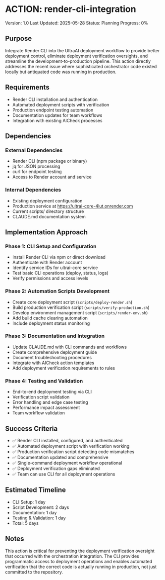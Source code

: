 # ACTION: render-cli-integration

Version: 1.0
Last Updated: 2025-05-28
Status: Planning
Progress: 0%

## Purpose

Integrate Render CLI into the UltraAI deployment workflow to provide better deployment control, eliminate deployment verification oversights, and streamline the development-to-production pipeline. This action directly addresses the recent issue where sophisticated orchestrator code existed locally but antiquated code was running in production.

## Requirements

- Render CLI installation and authentication
- Automated deployment scripts with verification
- Production endpoint testing automation
- Documentation updates for team workflows
- Integration with existing AICheck processes

## Dependencies

### External Dependencies
- Render CLI (npm package or binary)
- jq for JSON processing
- curl for endpoint testing
- Access to Render account and service

### Internal Dependencies
- Existing deployment configuration
- Production service at https://ultrai-core-4lut.onrender.com
- Current scripts/ directory structure
- CLAUDE.md documentation system

## Implementation Approach

### Phase 1: CLI Setup and Configuration

- Install Render CLI via npm or direct download
- Authenticate with Render account
- Identify service IDs for ultrai-core service
- Test basic CLI operations (deploy, status, logs)
- Verify permissions and access levels

### Phase 2: Automation Scripts Development

- Create core deployment script (`scripts/deploy-render.sh`)
- Build production verification script (`scripts/verify-production.sh`)
- Develop environment management script (`scripts/render-env.sh`)
- Add build cache clearing automation
- Include deployment status monitoring

### Phase 3: Documentation and Integration

- Update CLAUDE.md with CLI commands and workflows
- Create comprehensive deployment guide
- Document troubleshooting procedures
- Integrate with AICheck action templates
- Add deployment verification requirements to rules

### Phase 4: Testing and Validation

- End-to-end deployment testing via CLI
- Verification script validation
- Error handling and edge case testing
- Performance impact assessment
- Team workflow validation

## Success Criteria

- ✅ Render CLI installed, configured, and authenticated
- ✅ Automated deployment script with verification working
- ✅ Production verification script detecting code mismatches
- ✅ Documentation updated and comprehensive
- ✅ Single-command deployment workflow operational
- ✅ Deployment verification gaps eliminated
- ✅ Team can use CLI for all deployment operations

## Estimated Timeline

- CLI Setup: 1 day
- Script Development: 2 days
- Documentation: 1 day
- Testing & Validation: 1 day
- Total: 5 days

## Notes

This action is critical for preventing the deployment verification oversight that occurred with the orchestration integration. The CLI provides programmatic access to deployment operations and enables automated verification that the correct code is actually running in production, not just committed to the repository.
